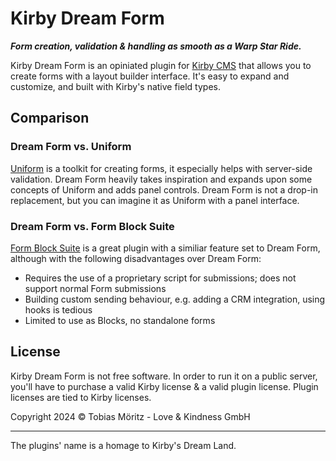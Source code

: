 # Kirby Dream Form

**_Form creation, validation & handling as smooth as a Warp Star Ride._**

Kirby Dream Form is an opiniated plugin for [Kirby CMS](https://getkirby.com/) that allows you to create forms with a layout builder interface. It's easy to expand and customize, and built with Kirby's native field types.

## Comparison

### Dream Form vs. Uniform

[Uniform](https://kirby-uniform.readthedocs.io/en/latest/) is a toolkit for creating forms, it especially helps with server-side validation. Dream Form heavily takes inspiration and expands upon some concepts of Uniform and adds panel controls. Dream Form is not a drop-in replacement, but you can imagine it as Uniform with a panel interface.

### Dream Form vs. Form Block Suite

[Form Block Suite](https://github.com/youngcut/kirby-form-block-suite) is a great plugin with a similiar feature set to Dream Form, although with the following disadvantages over Dream Form:

- Requires the use of a proprietary script for submissions; does not support normal Form submissions
- Building custom sending behaviour, e.g. adding a CRM integration, using hooks is tedious
- Limited to use as Blocks, no standalone forms

## License

Kirby Dream Form is not free software. In order to run it on a public server, you'll have to purchase a valid Kirby license & a valid plugin license. Plugin licenses are tied to Kirby licenses.

Copyright 2024 © Tobias Möritz - Love & Kindness GmbH

---

The plugins' name is a homage to Kirby's Dream Land.
